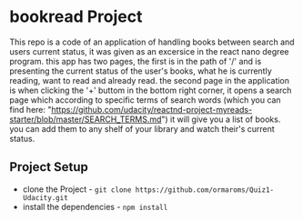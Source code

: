# bookread Project

This repo is a code of an application of handling books between search and users current status, it was given as an excersice in the 
react nano degree program.
this app has two pages, the first is in the path of '/' and is presenting the current status of the user's books, what he is 
currently reading, want to read and already read. 
the second page in the application is when clicking the '+' buttom in the bottom right corner, it opens a search page which according
to specific terms of search words (which you can find here: "https://github.com/udacity/reactnd-project-myreads-starter/blob/master/SEARCH_TERMS.md")
it will give you a list of books. you can add them to any shelf of your library and watch their's current status.

## Project Setup

* clone the Project - `git clone https://github.com/ormaroms/Quiz1-Udacity.git`
* install the dependencies - `npm install`
